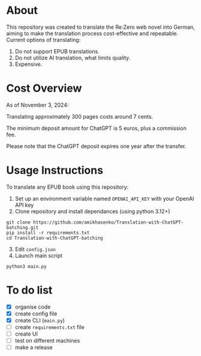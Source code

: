 # About

This repository was created to translate the Re:Zero web novel into German, aiming to make the translation process cost-effective and repeatable. Current options of translating:
1. Do not support EPUB translations.
2. Do not utilize AI translation, what limits quality.
3. Expensive.

# Cost Overview

As of November 3, 2024:

Translating approximately 300 pages costs around 7 cents.

The minimum deposit amount for ChatGPT is 5 euros, plus a commission fee.

Please note that the ChatGPT deposit expires one year after the transfer.

# Usage Instructions

To translate any EPUB book using this repository:

1. Set up an environment variable named `OPENAI_API_KEY` with your OpenAI API key
2. Clone repository and install dependances (using python 3.12+)
```
git clone https://github.com/amikhasenko/Translation-with-ChatGPT-batching.git
pip install -r requirements.txt
cd Translation-with-ChatGPT-batching
```
3. Edit `config.json`
4. Launch main script
```
python3 main.py
```

# To do list
- [X] organise code 
- [X] create config file
- [X] create CLI (`main.py`)
- [ ] create `requirements.txt` file
- [ ] create UI
- [ ] test on different machines
- [ ] make a release 
